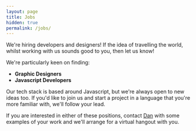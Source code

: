 ```yaml
---
layout: page
title: Jobs
hidden: true
permalink: /jobs/
---
```


We're hiring developers and designers! If the idea of travelling the world, whilst working with us sounds good to you, then let us know!

We're particularly keen on finding:

* __Graphic Designers__
* __Javascript Developers__

Our tech stack is based around Javascript, but we're always open to new ideas too. If you'd like to join us and start a project in a language that you're more familiar with, we'll follow your lead.

If you are interested in either of these positions, contact [Dan][1] with some examples of your work and we'll arrange for a virtual hangout with you.

[1]: mailto:dan@astraldynamics.co.uk




